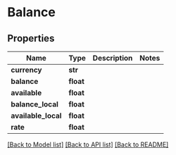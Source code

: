# Balance

## Properties
Name | Type | Description | Notes
------------ | ------------- | ------------- | -------------
**currency** | **str** |  | 
**balance** | **float** |  | 
**available** | **float** |  | 
**balance_local** | **float** |  | 
**available_local** | **float** |  | 
**rate** | **float** |  | 

[[Back to Model list]](../README.md#documentation-for-models) [[Back to API list]](../README.md#documentation-for-api-endpoints) [[Back to README]](../README.md)



